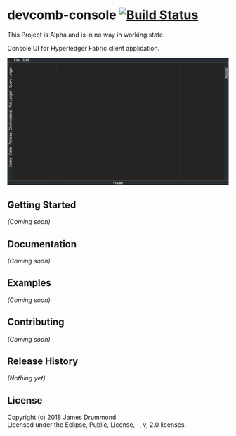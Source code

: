 # devcomb-console [![Build Status](https://secure.travis-ci.org/devcomb/console.png?branch=master)](http://travis-ci.org/devcomb/console)

This Project is Alpha and is in no way in working state.

Console UI for Hyperledger Fabric client application.

![Devcomb Screenshot](https://raw.githubusercontent.com/devcomb/console/master/devcomb_snapshot.png "Devcomb Screenshot")

## Getting Started
_(Coming soon)_

## Documentation
_(Coming soon)_

## Examples
_(Coming soon)_

## Contributing
_(Coming soon)_

## Release History
_(Nothing yet)_

## License
Copyright (c) 2018 James Drummond  
Licensed under the Eclipse, Public, License, -, v, 2.0 licenses.
